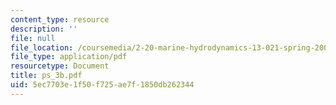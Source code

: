 ```yaml
---
content_type: resource
description: ''
file: null
file_location: /coursemedia/2-20-marine-hydrodynamics-13-021-spring-2005/5ec7703e1f50f725ae7f1850db262344_ps_3b.pdf
file_type: application/pdf
resourcetype: Document
title: ps_3b.pdf
uid: 5ec7703e-1f50-f725-ae7f-1850db262344
---
```

